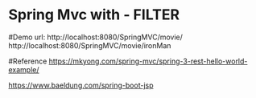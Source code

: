 # Spring Mvc with  -  FILTER 

#Demo url:
http://localhost:8080/SpringMVC/movie/ 
http://localhost:8080/SpringMVC/movie/ironMan

#Reference
https://mkyong.com/spring-mvc/spring-3-rest-hello-world-example/


https://www.baeldung.com/spring-boot-jsp
